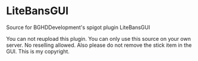 # LiteBansGUI
Source for BGHDDevelopment's spigot plugin LiteBansGUI


You can not reupload this plugin. You can only use this source on your own server.
No reselling allowed. Also please do not remove the stick item in the GUI. This is my copyright.
